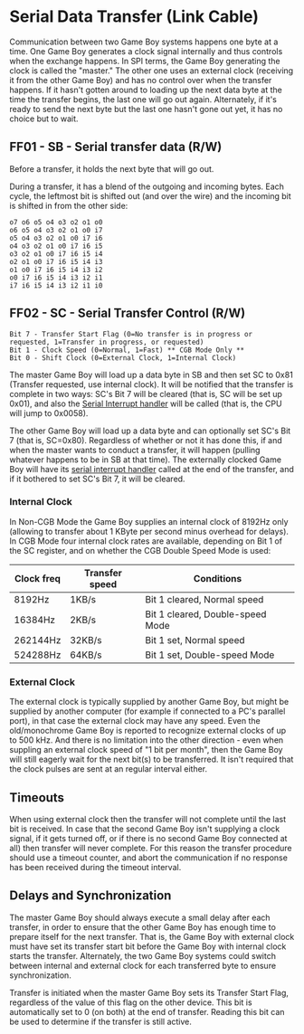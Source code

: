 # Serial Data Transfer (Link Cable)

Communication between two Game Boy systems happens one byte at a time. One
Game Boy generates a clock signal internally and thus controls when the
exchange happens. In SPI terms, the Game Boy generating the clock is
called the "master."  The other one uses an external clock (receiving
it from the other Game Boy) and has no control over when the
transfer happens. If it hasn't gotten around to loading up the next
data byte at the time the transfer begins, the last one will go out
again. Alternately, if it's ready to send the next byte but the last
one hasn't gone out yet, it has no choice but to wait.

## FF01 - SB - Serial transfer data (R/W)

Before a transfer, it holds the next byte that will go out.

During a transfer, it has a blend of the outgoing and incoming bytes.
Each cycle, the leftmost bit is shifted out (and over the wire) and the
incoming bit is shifted in from the other side:

```
o7 o6 o5 o4 o3 o2 o1 o0
o6 o5 o4 o3 o2 o1 o0 i7
o5 o4 o3 o2 o1 o0 i7 i6
o4 o3 o2 o1 o0 i7 i6 i5
o3 o2 o1 o0 i7 i6 i5 i4
o2 o1 o0 i7 i6 i5 i4 i3
o1 o0 i7 i6 i5 i4 i3 i2
o0 i7 i6 i5 i4 i3 i2 i1
i7 i6 i5 i4 i3 i2 i1 i0
```

## FF02 - SC - Serial Transfer Control (R/W)

```
Bit 7 - Transfer Start Flag (0=No transfer is in progress or requested, 1=Transfer in progress, or requested)
Bit 1 - Clock Speed (0=Normal, 1=Fast) ** CGB Mode Only **
Bit 0 - Shift Clock (0=External Clock, 1=Internal Clock)
```

The master Game Boy will load up a data byte in SB and then set
SC to 0x81 (Transfer requested, use internal clock). It will be notified
that the transfer is complete in two ways: SC's Bit 7 will be cleared
(that is, SC will be set up 0x01), and also the [Serial Interrupt handler](<#INT 58 - Serial Interrupt>)
will be called (that is, the CPU will jump to 0x0058).

The other Game Boy will load up a data byte and can optionally set SC's
Bit 7 (that is, SC=0x80). Regardless of whether or not it has done this, if
and when the master wants to conduct a transfer, it will happen
(pulling whatever happens to be in SB at that time). The externally clocked
Game Boy will have its [serial interrupt handler](<#INT 58 - Serial Interrupt>) called at the end of the
transfer, and if it bothered to set SC's Bit 7, it will be cleared.

### Internal Clock

In Non-CGB Mode the Game Boy supplies an internal clock of 8192Hz only
(allowing to transfer about 1 KByte per second minus overhead for delays).
In CGB Mode four internal clock rates are available, depending on Bit 1
of the SC register, and on whether the CGB Double Speed Mode is used:

Clock freq | Transfer speed | Conditions
-----------|----------------|------------
   8192Hz  |      1KB/s     | Bit 1 cleared, Normal speed
  16384Hz  |      2KB/s     | Bit 1 cleared, Double-speed Mode
 262144Hz  |     32KB/s     | Bit 1 set,     Normal speed
 524288Hz  |     64KB/s     | Bit 1 set,     Double-speed Mode

### External Clock

The external clock is typically supplied by another Game Boy, but might
be supplied by another computer (for example if connected to a PC's
parallel port), in that case the external clock may have any speed. Even
the old/monochrome Game Boy is reported to recognize external clocks of
up to 500 kHz. And there is no limitation into the other direction - even
when suppling an external clock speed of "1 bit per month", then the
Game Boy will still eagerly wait for the next bit(s) to be transferred.
It isn't required that the clock pulses are sent at an regular interval
either.

## Timeouts

When using external clock then the transfer will not complete until the
last bit is received. In case that the second Game Boy isn't supplying a
clock signal, if it gets turned off, or if there is no second Game Boy
connected at all) then transfer will never complete. For this reason the
transfer procedure should use a timeout counter, and abort the
communication if no response has been received during the timeout
interval.

## Delays and Synchronization

The master Game Boy should always execute a small
delay after each transfer, in order to ensure that the other
Game Boy has enough time to prepare itself for the next transfer. That is, the
Game Boy with external clock must have set its transfer start bit before
the Game Boy with internal clock starts the transfer. Alternately, the
two Game Boy systems could switch between internal and external clock for each
transferred byte to ensure synchronization.

Transfer is initiated when the master Game Boy sets its Transfer
Start Flag, regardless of the value of this flag on the other device.
This bit is automatically set to 0 (on both) at the end of transfer.
Reading this bit can be used to determine if the transfer is still
active.

